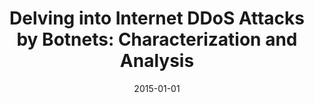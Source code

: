 ---
title: "Delving into Internet DDoS Attacks by Botnets: Characterization and Analysis"
collection: publications
permalink: /publication/2015-01-01-Delving-into-Internet-DDoS-Attacks-by-Botnets-Characterization-and-Analysis
date: 2015-01-01
venue: 'In the proceedings of 45th Annual IEEE/IFIP International Conference on Dependable Systems and Networks, DSN 2015, Rio de Janeiro, Brazil, June 22-25, 2015'
paperurl: 'https://doi.org/10.1109/DSN.2015.47'
citation: ' An Wang,  David Mohaisen,  Wentao Chang,  Songqing Chen, &quot;Delving into Internet DDoS Attacks by Botnets: Characterization and Analysis.&quot; In the proceedings of 45th Annual IEEE/IFIP International Conference on Dependable Systems and Networks, DSN 2015, Rio de Janeiro, Brazil, June 22-25, 2015, 2015.'
---